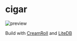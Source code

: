 # cigar

![preview](https://user-images.githubusercontent.com/16171816/71778899-8970b700-2fab-11ea-8df1-0dfdb11c91f9.png)

Build with [CreamRoll](https://github.com/20chan/CreamRoll) and [LiteDB](https://github.com/mbdavid/LiteDB)